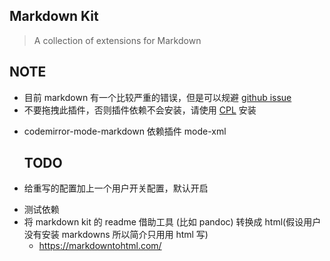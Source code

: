 <h2 id="markdown-kit">Markdown Kit</h2>
<blockquote>
<p>A collection of extensions for Markdown</p>
</blockquote>
<h2 id="note">NOTE</h2>
<ul>
<li>目前 markdown 有一个比较严重的错误，但是可以规避 <a href="https://github.com/Jermolene/TiddlyWiki5/issues/7782">github issue</a></li>
<li>不要拖拽此插件，否则插件依赖不会安装，请使用 <a href="https://tw-cpl.netlify.app/#Welcome:Index%20Welcome">CPL</a> 安装</li>
<li><p>codemirror-mode-markdown 依赖插件 mode-xml</p>
<h2 id="todo">TODO</h2>
</li>
<li><p>给重写的配置加上一个用户开关配置，默认开启</p>
</li>
<li>测试依赖</li>
<li>将 markdown kit 的 readme 借助工具 (比如 pandoc) 转换成 html(假设用户没有安装 markdowns 所以简介只用用 html 写)<ul>
<li><a href="https://markdowntohtml.com/">https://markdowntohtml.com/</a></li>
</ul>
</li>
</ul>

<!--
 ## Markdown Kit

> A collection of extensions for Markdown

## NOTE

- 目前 markdown 有一个比较严重的错误，但是可以规避 [github issue](https://github.com/Jermolene/TiddlyWiki5/issues/7782)
- 不要拖拽此插件，否则插件依赖不会安装，请使用 [CPL](https://tw-cpl.netlify.app/#Welcome:Index%20Welcome) 安装
- codemirror-mode-markdown 依赖插件 mode-xml
## TODO

- 给重写的配置加上一个用户开关配置，默认开启
- 测试依赖
- 将 markdown kit 的 readme 借助工具 (比如 pandoc) 转换成 html(假设用户没有安装 markdowns 所以简介只用用 html 写)
  - https://markdowntohtml.com/
-->
